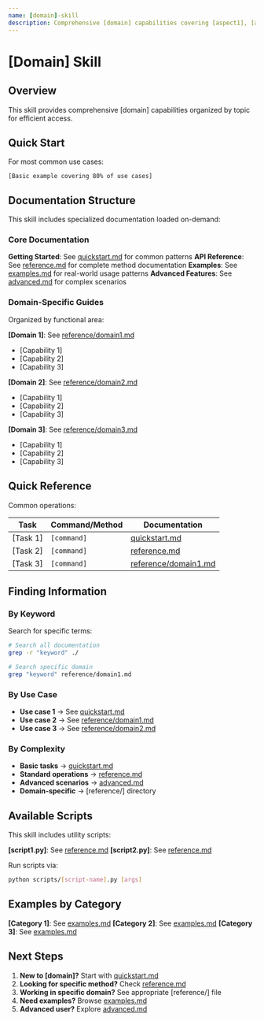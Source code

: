 ```yaml
---
name: [domain]-skill
description: Comprehensive [domain] capabilities covering [aspect1], [aspect2], and [aspect3]. Use when working with [domain] for [use cases].
---
```


# [Domain] Skill

## Overview

This skill provides comprehensive [domain] capabilities organized by topic for efficient access.

## Quick Start

For most common use cases:

```[language]
[Basic example covering 80% of use cases]
```

## Documentation Structure

This skill includes specialized documentation loaded on-demand:

### Core Documentation

**Getting Started**: See [quickstart.md](quickstart.md) for common patterns
**API Reference**: See [reference.md](reference.md) for complete method documentation
**Examples**: See [examples.md](examples.md) for real-world usage patterns
**Advanced Features**: See [advanced.md](advanced.md) for complex scenarios

### Domain-Specific Guides

Organized by functional area:

**[Domain 1]**: See [reference/domain1.md](reference/domain1.md)
- [Capability 1]
- [Capability 2]
- [Capability 3]

**[Domain 2]**: See [reference/domain2.md](reference/domain2.md)
- [Capability 1]
- [Capability 2]
- [Capability 3]

**[Domain 3]**: See [reference/domain3.md](reference/domain3.md)
- [Capability 1]
- [Capability 2]
- [Capability 3]

## Quick Reference

Common operations:

| Task | Command/Method | Documentation |
|------|----------------|---------------|
| [Task 1] | `[command]` | [quickstart.md](quickstart.md) |
| [Task 2] | `[command]` | [reference.md](reference.md) |
| [Task 3] | `[command]` | [reference/domain1.md](reference/domain1.md) |

## Finding Information

### By Keyword

Search for specific terms:

```bash
# Search all documentation
grep -r "keyword" ./

# Search specific domain
grep "keyword" reference/domain1.md
```

### By Use Case

- **Use case 1** → See [quickstart.md](quickstart.md)
- **Use case 2** → See [reference/domain1.md](reference/domain1.md)
- **Use case 3** → See [reference/domain2.md](reference/domain2.md)

### By Complexity

- **Basic tasks** → [quickstart.md](quickstart.md)
- **Standard operations** → [reference.md](reference.md)
- **Advanced scenarios** → [advanced.md](advanced.md)
- **Domain-specific** → [reference/] directory

## Available Scripts

This skill includes utility scripts:

**[script1.py]**: See [reference.md](reference.md#script1)
**[script2.py]**: See [reference.md](reference.md#script2)

Run scripts via:
```bash
python scripts/[script-name].py [args]
```

## Examples by Category

**[Category 1]**: See [examples.md](examples.md#category1)
**[Category 2]**: See [examples.md](examples.md#category2)
**[Category 3]**: See [examples.md](examples.md#category3)

## Next Steps

1. **New to [domain]?** Start with [quickstart.md](quickstart.md)
2. **Looking for specific method?** Check [reference.md](reference.md)
3. **Working in specific domain?** See appropriate [reference/] file
4. **Need examples?** Browse [examples.md](examples.md)
5. **Advanced user?** Explore [advanced.md](advanced.md)
